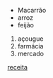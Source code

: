 - Macarrão
- arroz
- feijão

1. açougue
2. farmácia
3. mercado

[receita](https://www.youtube.com/watch?v=jXyTIQOfTTk)